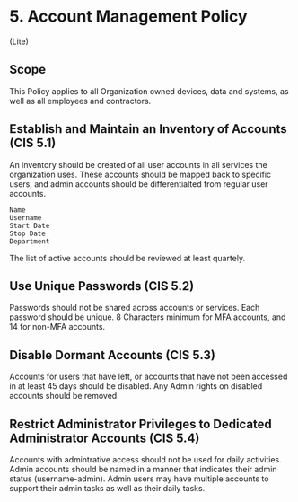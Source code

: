 # 5. Account Management Policy
(Lite)
## Scope
This Policy applies to all Organization owned devices, data and systems, as well as all employees and contractors.

## Establish and Maintain an Inventory of Accounts (CIS 5.1)
An inventory should be created of all user accounts in all services the organization uses. These accounts should be mapped back to specific users, and admin accounts should be differentialted from regular user accounts.

    Name
    Username
    Start Date
    Stop Date
    Department

The list of active accounts should be reviewed at least quartely.

## Use Unique Passwords (CIS 5.2)
Passwords should not be shared across accounts or services. Each password should be unique. 8 Characters minimum for MFA accounts, and 14 for non-MFA accounts.

## Disable Dormant Accounts (CIS 5.3)
Accounts for users that have left, or accounts that have not been accessed in at least 45 days should be disabled. Any Admin rights on disabled accounts should be removed.

## Restrict Administrator Privileges to Dedicated Administrator Accounts (CIS 5.4)
Accounts with admintrative access should not be used for daily activities. Admin accounts should be named in a manner that indicates their admin status (username-admin). Admin users may have multiple accounts to support their admin tasks as well as their daily tasks.